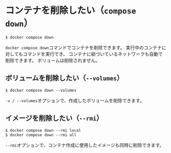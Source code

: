 # コンテナを削除したい（`compose down`）

```console
$ docker compose down
```

`docker compose down`コマンドでコンテナを削除できます。
実行中のコンテナに対してもコマンドを実行でき、
コンテナに紐づいているネットワークも自動で削除できます。
ボリュームは削除されません。

## ボリュームを削除したい（`--volumes`）

```console
$ docker compose down --volumes
```

`-v / --volumes`オプションで、作成したボリュームを削除できます。

## イメージを削除したい（`--rmi`）

```console
$ docker compose down --rmi local
$ docker compose down --rmi all
```

`--rmi`オプションで、コンテナ作成に使用したイメージも同時に削除できます。
